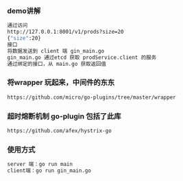 ### demo讲解
```cmd
通过访问
http://127.0.0.1:8001/v1/prods?size=20
{"size":20}
接口
将数据发送到 client 端 gin_main.go
gin_main.go 通过etcd 获取 prodService.client 的服务
通过绑定的接口，从 main.go 获取返回值
```
### 将wrapper 玩起来，中间件的东东
```cmd
https://github.com/micro/go-plugins/tree/master/wrapper
```
### 超时熔断机制 go-plugin 包括了此库
```cmd
https://github.com/afex/hystrix-go
```
### 使用方式
```cmd
server 端：go run main
client端：go run gin_main.go
```